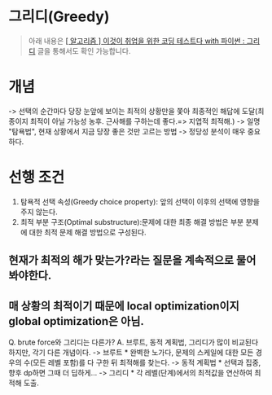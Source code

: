 # 그리디(Greedy)

> 아래 내용은 [[ 알고리즘 ] 이것이 취업을 위한 코딩 테스트다 with 파이썬 : 그리디](https://velog.io/@dev_taehyun/algorithm-this-is-coding-test-for-employment-greedy) 글을 통해서도 확인 가능합니다.

# 개념
-> 선택의 순간마다 당장 눈앞에 보이는 최적의 상황만을 쫓아 최종적인 해답에 도달(최종이지 최적이 아닐 가능성 농후. 근사해를 구하는데 좋다.=> 지엽적 최적해.)
-> 일명 "탐욕법", 현재 상황에서 지금 당장 좋은 것만 고르는 방법
-> 정당성 분석이 매우 중요하다.

# 선행 조건
1. 탐욕적 선택 속성(Greedy choice property): 앞의 선택이 이후의 선택에 영향을 주지 않는다.
2. 최적 부분 구조(Optimal substructure):문제에 대한 최종 해결 방법은 부분 분제에 대한 최적 문제 해결 방법으로 구성된다. 

## 현재가 최적의 해가 맞는가?라는 질문을 계속적으로 물어봐야한다.

## 매 상황의 최적이기 때문에 local optimization이지 global optimization은 아님.    

Q. brute force와 그리디는 다른가?
A. 브루트, 동적 계획법, 그리디가 많이 비교된다 하지만, 각기 다른 개념이다. 
    -> 브루트 
    * 완벽한 노가다, 문제의 스케일에 대한 모든 경우의 수(모든 레벨 포함)를 다 구한 뒤 최적해를 찾는다.
    -> 동적 계획법
    * 선택과 집중, 향후 dp하면 그때 더 딥하게...
    -> 그리디
    * 각 레벨(단계)에서의 최적값을 연산하여 최적해 도출.


